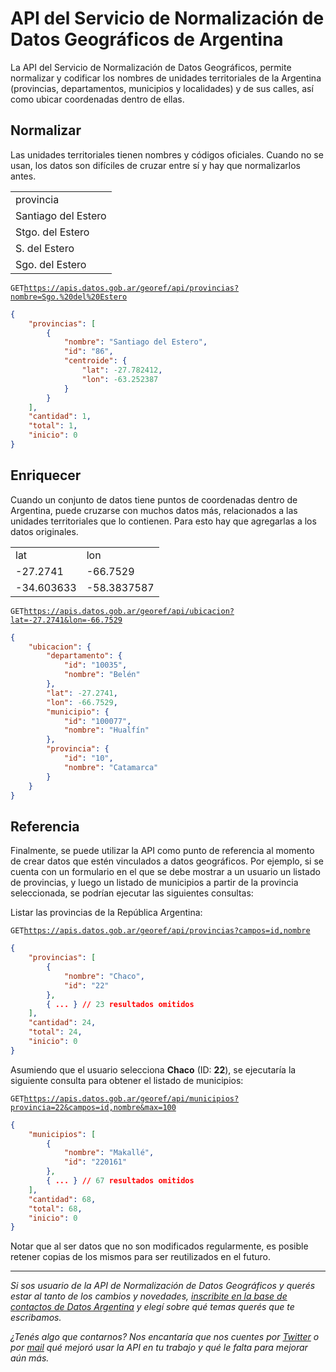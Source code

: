 # API del Servicio de Normalización de Datos Geográficos de Argentina

La API del Servicio de Normalización de Datos Geográficos, permite normalizar y codificar los nombres de unidades territoriales de la Argentina (provincias, departamentos, municipios y localidades) y de sus calles, así como ubicar coordenadas dentro de ellas.

## Normalizar

Las unidades territoriales tienen nombres y códigos oficiales. Cuando no se usan, los datos son difíciles de cruzar entre sí y hay que normalizarlos antes.

<table>
    <tr><td>provincia</td></tr>
    <tr><td>Santiago del Estero</td></tr>
    <tr><td>Stgo. del Estero</td></tr>
    <tr><td>S. del Estero</td></tr>
    <tr><td>Sgo. del Estero</td></tr>
</table>

`GET`[`https://apis.datos.gob.ar/georef/api/provincias?nombre=Sgo.%20del%20Estero`](https://apis.datos.gob.ar/georef/api/provincias?nombre=Sgo.%20del%20Estero)

```json
{
    "provincias": [
        {
            "nombre": "Santiago del Estero",
            "id": "86",
            "centroide": {
                "lat": -27.782412,
                "lon": -63.252387
            }
        }
    ],
    "cantidad": 1,
    "total": 1,
    "inicio": 0
}
```

## Enriquecer

Cuando un conjunto de datos tiene puntos de coordenadas dentro de Argentina, puede cruzarse con muchos datos más, relacionados a las unidades territoriales que lo contienen. Para esto hay que agregarlas a los datos originales.

<table>
    <tr><td>lat</td><td>lon</td></tr>
    <tr><td>-27.2741</td><td>-66.7529</td></tr>
    <tr><td>-34.603633</td><td>-58.3837587</td></tr>
</table>

`GET`[`https://apis.datos.gob.ar/georef/api/ubicacion?lat=-27.2741&lon=-66.7529`](https://apis.datos.gob.ar/georef/api/ubicacion?lat=-27.2741&lon=-66.7529)
```json
{
    "ubicacion": {
        "departamento": {
            "id": "10035",
            "nombre": "Belén"
        },
        "lat": -27.2741,
        "lon": -66.7529,
        "municipio": {
            "id": "100077",
            "nombre": "Hualfín"
        },
        "provincia": {
            "id": "10",
            "nombre": "Catamarca"
        }
    }
}
```

## Referencia

Finalmente, se puede utilizar la API como punto de referencia al momento de crear datos que estén vinculados a datos geográficos. Por ejemplo, si se cuenta con un formulario en el que se debe mostrar a un usuario un listado de provincias, y luego un listado de municipios a partir de la provincia seleccionada, se podrían ejecutar las siguientes consultas:

Listar las provincias de la República Argentina:

`GET`[`https://apis.datos.gob.ar/georef/api/provincias?campos=id,nombre`](https://apis.datos.gob.ar/georef/api/provincias)
```json
{
    "provincias": [
        {
            "nombre": "Chaco",
            "id": "22"
        },
		{ ... } // 23 resultados omitidos
    ],
    "cantidad": 24,
    "total": 24,
    "inicio": 0
}
```

Asumiendo que el usuario selecciona **Chaco** (ID: **22**), se ejecutaría la siguiente consulta para obtener el listado de municipios:

`GET`[`https://apis.datos.gob.ar/georef/api/municipios?provincia=22&campos=id,nombre&max=100`](https://apis.datos.gob.ar/georef/api/municipios?provincia=22&campos=id,nombre&max=100)
```json
{
    "municipios": [
        {
            "nombre": "Makallé",
            "id": "220161"
        },
		{ ... } // 67 resultados omitidos
    ],
    "cantidad": 68,
    "total": 68,
    "inicio": 0
}
```

Notar que al ser datos que no son modificados regularmente, es posible retener copias de los mismos para ser reutilizados en el futuro.

---

*Si sos usuario de la API de Normalización de Datos Geográficos y querés estar al tanto de los  cambios y novedades, [inscribite en la base de contactos de Datos Argentina](bit.ly/contacto-datos-argentina) y elegí sobre qué temas querés que te escribamos.*

*¿Tenés algo que contarnos? Nos encantaría que nos cuentes por [Twitter](https://twitter.com/datosgobar) o por [mail](mailto:datos@modernizacion.gob.ar) qué mejoró usar la API en tu trabajo y qué le falta para mejorar aún más.*
